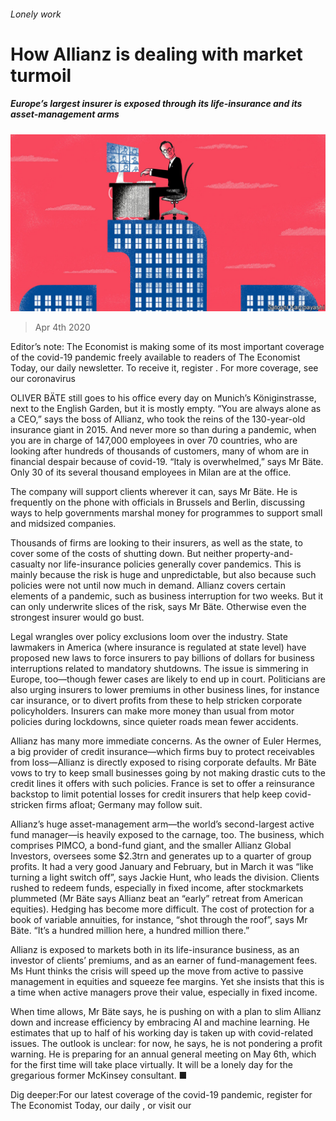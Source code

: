 ###### Lonely work

# How Allianz is dealing with market turmoil 

##### Europe’s largest insurer is exposed through its life-insurance and its asset-management arms 

![image](images/20200404_FND002_0.jpg) 

> Apr 4th 2020 

Editor’s note: The Economist is making some of its most important coverage of the covid-19 pandemic freely available to readers of The Economist Today, our daily newsletter. To receive it, register . For more coverage, see our coronavirus 

OLIVER BÄTE still goes to his office every day on Munich’s Königinstrasse, next to the English Garden, but it is mostly empty. “You are always alone as a CEO,” says the boss of Allianz, who took the reins of the 130-year-old insurance giant in 2015. And never more so than during a pandemic, when you are in charge of 147,000 employees in over 70 countries, who are looking after hundreds of thousands of customers, many of whom are in financial despair because of covid-19. “Italy is overwhelmed,” says Mr Bäte. Only 30 of its several thousand employees in Milan are at the office.

The company will support clients wherever it can, says Mr Bäte. He is frequently on the phone with officials in Brussels and Berlin, discussing ways to help governments marshal money for programmes to support small and midsized companies.


Thousands of firms are looking to their insurers, as well as the state, to cover some of the costs of shutting down. But neither property-and-casualty nor life-insurance policies generally cover pandemics. This is mainly because the risk is huge and unpredictable, but also because such policies were not until now much in demand. Allianz covers certain elements of a pandemic, such as business interruption for two weeks. But it can only underwrite slices of the risk, says Mr Bäte. Otherwise even the strongest insurer would go bust.

Legal wrangles over policy exclusions loom over the industry. State lawmakers in America (where insurance is regulated at state level) have proposed new laws to force insurers to pay billions of dollars for business interruptions related to mandatory shutdowns. The issue is simmering in Europe, too—though fewer cases are likely to end up in court. Politicians are also urging insurers to lower premiums in other business lines, for instance car insurance, or to divert profits from these to help stricken corporate policyholders. Insurers can make more money than usual from motor policies during lockdowns, since quieter roads mean fewer accidents.

Allianz has many more immediate concerns. As the owner of Euler Hermes, a big provider of credit insurance—which firms buy to protect receivables from loss—Allianz is directly exposed to rising corporate defaults. Mr Bäte vows to try to keep small businesses going by not making drastic cuts to the credit lines it offers with such policies. France is set to offer a reinsurance backstop to limit potential losses for credit insurers that help keep covid-stricken firms afloat; Germany may follow suit.

Allianz’s huge asset-management arm—the world’s second-largest active fund manager—is heavily exposed to the carnage, too. The business, which comprises PIMCO, a bond-fund giant, and the smaller Allianz Global Investors, oversees some $2.3trn and generates up to a quarter of group profits. It had a very good January and February, but in March it was “like turning a light switch off”, says Jackie Hunt, who leads the division. Clients rushed to redeem funds, especially in fixed income, after stockmarkets plummeted (Mr Bäte says Allianz beat an “early” retreat from American equities). Hedging has become more difficult. The cost of protection for a book of variable annuities, for instance, “shot through the roof”, says Mr Bäte. “It’s a hundred million here, a hundred million there.”

Allianz is exposed to markets both in its life-insurance business, as an investor of clients’ premiums, and as an earner of fund-management fees. Ms Hunt thinks the crisis will speed up the move from active to passive management in equities and squeeze fee margins. Yet she insists that this is a time when active managers prove their value, especially in fixed income.

When time allows, Mr Bäte says, he is pushing on with a plan to slim Allianz down and increase efficiency by embracing AI and machine learning. He estimates that up to half of his working day is taken up with covid-related issues. The outlook is unclear: for now, he says, he is not pondering a profit warning. He is preparing for an annual general meeting on May 6th, which for the first time will take place virtually. It will be a lonely day for the gregarious former McKinsey consultant. ■

Dig deeper:For our latest coverage of the covid-19 pandemic, register for The Economist Today, our daily , or visit our 

